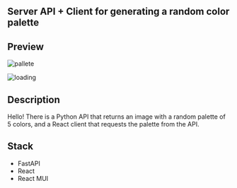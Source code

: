 ## Server API + Client for generating a random color palette

## Preview

![pallete](https://user-images.githubusercontent.com/100635212/212196018-13a32a5c-04da-4da9-ab32-053d2d1c3e9c.png)

![loading](https://user-images.githubusercontent.com/100635212/212196015-3dc4d653-a8bf-4235-9ebe-e136c77fe5ff.png)

## Description
Hello! There is a Python API that returns an image with a random palette of 5 colors, and a React client that requests
the palette from the API.

## Stack
- FastAPI
- React
- React MUI